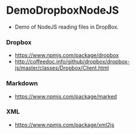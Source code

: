 # DemoDropboxNodeJS

- Demo of NodeJS reading files in DropBox.


### Dropbox
- https://www.npmjs.com/package/dropbox
- http://coffeedoc.info/github/dropbox/dropbox-js/master/classes/Dropbox/Client.html

### Markdown
- https://www.npmjs.com/package/marked

### XML
- https://www.npmjs.com/package/xml2js